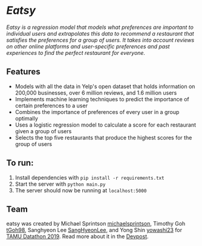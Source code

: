 # *Eatsy*

*Eatsy is a regression model that models what preferences are important to individual users and extrapolates this data to recommend a restaurant that satisfies the preferences for a group of users. It takes into account reviews on other online platforms and user-specific preferences and past experiences to find the perfect restaurant for everyone.* 

## Features
* Models with all the data in Yelp's open dataset that holds information on 200,000 businesses, over 6 million reviews, and 1.6 million users
* Implements machine learning techniques to predict the importance of certain preferences to a user
* Combines the importance of preferences of every user in a group optimally
* Uses a logistic regression model to calculate a score for each restaurant given a group of users
* Selects the top five restaurants that produce the highest scores for the group of users

## To run:
1. Install dependencies with ```pip install -r requirements.txt```
2. Start the server with ```python main.py```
3. The server should now be running at ```localhost:5000```

## Team
eatsy was created by Michael Sprintson [michaelsprintson](https://github.com/michaelsprintson), Timothy Goh [tGoh98](https://github.com/tgoh98), Sanghyeon Lee [SangHyeonLee](https://github.com/sanghyeonlee), and Yong Shin [yowashi23](https://github.com/towashi23) for [TAMU Datathon 2019](https://tamudatathon.com). Read more about it in the [Devpost](https://devpost.com/software/eatsy).
